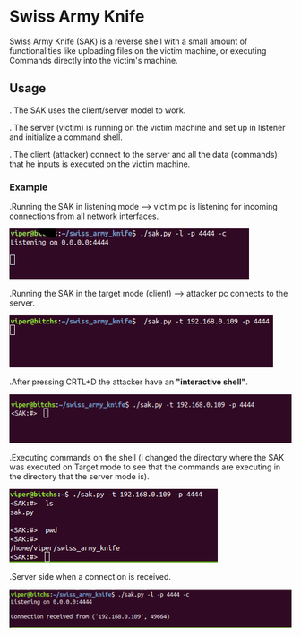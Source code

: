 # Swiss Army Knife
Swiss Army Knife (SAK) is a reverse shell
with a small amount of functionalities
like uploading files on the victim machine, or executing Commands directly into the victim's machine.

## Usage
. The SAK uses the client/server model to work.

. The server (victim) is running on the victim machine and set up in listener and initialize a command shell.

. The client (attacker) connect to the server and all the data (commands) that he inputs is executed on the victim machine.

### Example
.Running the SAK in listening mode --> victim pc is listening for incoming connections from all network interfaces.

![Alt text](1.jpeg)

.Running the SAK in the target mode (client) --> attacker pc connects to the server.

![Alt text](/images/sak2.png?raw=true "Sak1")

.After pressing CRTL+D the attacker have an **"interactive shell"**.

![Alt text](/images/sak3.png?raw=true "Sak1")

.Executing commands on the shell (i changed the directory where the SAK was executed on Target mode to see that the commands are executing in the directory that the server mode is).

![Alt text](/images/sakco.png?raw=true "Sak1")

.Server side when a connection is received.

![Alt text](/images/sakrre.png)

